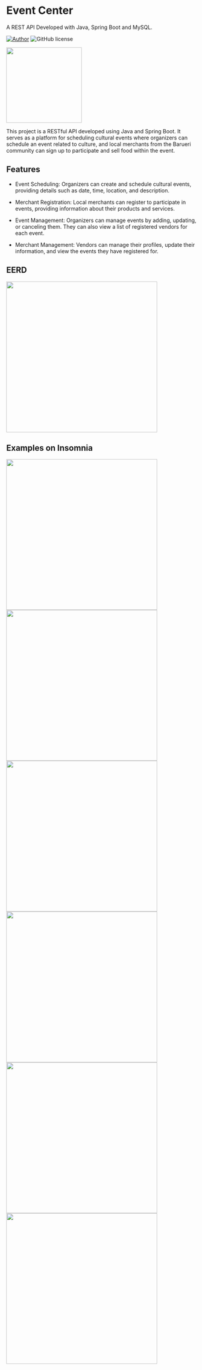 # Event Center
A REST API Developed with Java, Spring Boot and MySQL.

[![Author](http://img.shields.io/badge/author-@Cardosojl-blue.svg)](https://www.linkedin.com/in/jorge-luiz-cardoso-215914235/) ![GitHub license](https://img.shields.io/github/license/maitraysuthar/rest-api-nodejs-mongodb.svg)

<img src="https://lh3.googleusercontent.com/pw/AP1GczPu2Az1FA9bhTuFNfCmXDMaClpSOLIdnPCwiC7Pm6pKp9vijac3JuyCxia3yyGyuug1CISOM_5aIOYiBITWJvLFicT2oP_hXLxnIzjUuid7wLDy4B9SKad_kQXDECVAvwtuujVi21cJSACy_en44O4eBubRzF-m02oDmsaRBIW-eve7kDaIN8Pqs0_-wcVg52tHeC2ukldz_uLTaF03epK33VRS427t2CrFTZszpE8Pp4j44h4pzSzid3qoZoTKBeSB82Dh2KHRbRDYAdP0VDqoVXmLO6N0Pxc818JDry7VLCr2CXD27npp38swQb_lZDG-B1_poqFENH-hU2qAFpPLCkYI4gTSte5dQ137k3-cYRy75FvV2bV2x9LaUC7g0eKpzyGogVk7bPERBgXt34XVeTvkN8O4-ydWhPie84G0KDCIM89prTBh5HFodBF38c9xmIcIyY6eRtqpOEZ9jFTRHSeFqM13miMCfF-7z2UA4pj5cLz0nV_8ztrWo0jbDPKCHAJqQhiRaKRFWgNabbrUeDisba6gqVPcMVBdNtrYp5UPcWHoIkn3_WNQeb4NcgUZXZ9Qer6E-RT0_ZzDwiGdECcHhz51br8YQmU7iSAdahtnT491lGQMvqgN7g-un3WknF46WknYLVHL3eONZ9CLrXty-kX9agkOKMRang9tZS3uSibvv0qp1SKGqLGRINGdL6dawUNKV1na5RyWzLrSakegMUyXl6nzEq2kPK0dikz0AOcFz3eI10lgIBkEaZSpQYO9VLo9tqGszba6AzgEFPua46n70U3wEkBwnpf76fb_MUjoq8FYWxkaWbngTPu4npId3l42Up1bU0lunonQrelRfxxSofqmvBuwoYz3Y4-V8jDlFgPwhxn2cgXteu45X7mJdtVPekvgOzDTynQ=w1000-h796-s-no?authuser=0" width="200px" />

This project is a RESTful API developed using Java and Spring Boot. It serves as a platform for scheduling cultural events where organizers can schedule an event related to culture, and local merchants from the Barueri community can sign up to participate and sell food within the event.


## Features
+ Event Scheduling: Organizers can create and schedule cultural events, providing details such as date, time, location, and description.
  
+ Merchant Registration: Local merchants can register to participate in events, providing information about their products and services.

+ Event Management: Organizers can manage events by adding, updating, or canceling them. They can also view a list of registered vendors for each event.

+ Merchant Management: Vendors can manage their profiles, update their information, and view the events they have registered for.

## EERD

<img src="https://lh3.googleusercontent.com/pw/AP1GczMX5iV5-BqXtEkVIWjJwI9ynSIKpetnUFGtaDR67sYdzCqypUC62uh0BrNu62m9QVZ1NhEKy3TRc85glk2GNZJyLo_M-3mPwK_dV0SKvZg6Fo8Pk1DO57DUCqJyHZlm2FfiR1cnXHTxZXMAjkYz16eDY1Hn4usUDsHxQQ1-Jsw1QO9Fn0U65Mdgx4saopNwIEyMBCBDFPXcr_J_cin9gKeFk1FHsXCMYoo2dti_dvng4AEvE6z2eTfVCkkTfupTofkzKpn5-FmIyXasEHGCUMwsyvwxPyOGHKFrXeed1p4dQ-aD9FLB63i-V7-dBDh0j_whKbJqLW1l38eyZ-x24AtIhj7cCFZ6l7z0MVmRob9L2VtGTtqp2mENqh2epnpecXZ2G8vQ2NHeE6JDgIcZeQbH7JtZj0OONXK4aJlAqYboEW6E9dhGxBX4qOpyKipKzwDZ-KXvKGkesrr1pQIqTkVGrDFhOuyAHxVEXo28wNorhneheYmyITWUGWh47IkK9r057t-Jl4M23pNXsJ2QueIKSyQ9cPV5v_aZMcNyRPcTb83wQWT-NVxTZtYbzUBdkXWzu2FRDSexQuG5scMRjPXXIMM3ui5ukEyeBxNf2xTWlRJxq5xMeAl4UyeHR7kqFebajQn0NuRsIg6riGU7cT5UUIPWRTiDioM8c8HfQ4sgUvFTklEPCKw2sK8cj_ERmZPPadOC6tmVdE3JykpJsmHTUOc-03I2FbH6Y1Mr9GUXa2NtbG65_qj2Mfj67Tp1ftouUUDClxY8m8-aH44Sb2ZAxtUqWqgVAi7q8z_wVaHpLW4pqESgJkO8bahIHI4OcGCo8qgsVM1tMpGnpMoru8KinzY_RpCqtsi7kIZl0IV9DbpsPYiSZm2H2P9zRb5e0xivjx2tMQH_mmbuwC6iCn1ZCpr2wFAX_WY56Gc2sxgDbDAgx9nqSj5EEQ=w1000-h796-s-no?authuser=1" width="400px" />

## Examples on Insomnia
<div style="display: inline">
<img src="https://lh3.googleusercontent.com/pw/AP1GczMKACRwLciI991OQ74TRXQxNOnCeE9fg6a2vHOmBgaaHIbm2-QtBdMNpv0aCW6j5bjr-9rf5REzolouZUbDCoMFfmDfH48WJ2EGm1fP_NDxZBKGN1y2EJBOfjWMD4krKWBjh14bsLkSTUwOH_9nwuvY4SDc3CGvOSNYvBkuJaI1tKydbT6gmSLAfsJl2FdpaASpAPqzl9_dR7MEYJV48dEdFE0FS8g-CgQPXvQhH00D2wwE8mepzGCQt4MUVe_4g5rE6LKMc9aBQSnNVhxnoihZoSkNzGOTZRZ31ine_Gt8a_-1DraD8OzHnBpv4GhKEFrKtkd0hWF34JKlfV6ZhRYu6PDhF3JG6icYVTYwhpyxaNf2MfEstO__MaugG0vLtDjCnCBBkjNt8NcWSVmDIArALEuMLRTsoBdxHjlGFPFZ7DUzGQ22pZPfPoamEqceqKTlp4rT6XZEqZOOdD743YAYDLn9kJCD8tCdTjIjg3S1Btj0Yh0s9m8gmbuAwpy_sSOLnYAAPdcScZQQxAceYnIRpJ3XMqMltEuekKuCRXFUEGUPUZeY7b1Y_TgFkEJgdR62YQOylQ3Hr7Nd7GftUkGd1pxOmjAgBqEbimMuZrh4kSBMXhayjHcy40exB0WqgvX_KVZbS0WSEQ1c6xvTt_pjd_RJOF8e2oCD4FFAwWyMkz_09wBkwN81Nbx2dhQhfuodXY7DcdfZtac4Z-rBrnOdy3qVrWJaCvbIB_1Nx8IFmJCkTjMjoyfG5j7tAZE4-qDbqmgbbXhJEk1RL6S0coPbAu0zqo_kgwip470cANwdzLzmIp6eo8pGr4CwoaSwsdNkvmT62483bZn90M_MrR46XNFvKoE_orrmi1KnLnO6tc6o5MLojqrq6idNFGYjsdyycF7Z2k_smq2dVZwyetE=w1759-h864-s-no?authuser=0" width="400px" />
<img src="https://lh3.googleusercontent.com/pw/AP1GczNniiCBivWnAmRndxU9bqgu3yEwIy812o3hAPbrifVpROonDtDTcuyqlYI0gmiXewrAyuu-zAntb6gaPn3eS2EVpy2C1cPJ0yTDtFstq_71tZQSdGNesimv4dgo58TIjcqZ3vLPrGr7dS3zHBEIehbWW94VohDvxNXdJ8BI-s5F-mXPTpQn2KGSsl9dS-uMBz4L1ARs03mzG03rkBFHZfO_VhS9mF-vPTxOdv1LEKkjDNuwvKfFR9bQlfrqVyKhKurjfD-LWzjGID3XMLyNTziLNXTdDgfyPy2ZpUbOXkI17jc6bH9N1P6ZMfbpA-bp_xvwd4rXCCkkiZDBhaLWZUbR2-jWmTBi-7b-KhFkwqHOaoTPIqMJeqLsBaPFPELXwyO0WmN7buoE3cMeNvclaxpgctjAEmWthdORlaL3nLjPvnQwB8Hddq99FYmtv8421SuE5EgK1wfA6wuPbOZqB-bGc7ZhMUwGsF1AqstWwT1FExSofyL84kiJz6Wjt_Q6t1Yt58EnuDjxtKcIaw4cABPnWBp720iP2ggrDK-5zxadlOTF8f64-cRGbVsaX0_u55yDBh6wEurxKN4hFVPU493dI0kgY1kNdZEYTjCYLWBP7jxLwb_oL41vMUgQNLihr0IDLmK_8me-3mbWOtZxHZHllF5QnVYcGuPxuHZTdWx7HlaAGt3GQQiUk_br-f4RW7aieopPumvDLYeEtmI7b72c66j9pU5L7grUVyHb_TR5VytmVN1zPRygRKV5CUpmVBkuG70s84Oo0xzceXsXfXk6_6iyQX52PKz4unMEjsQEysOsSuUExR0SJWAQ0rIj5LE-ZIHKH251TXWCaaocHGQayLLKEdvVbG2ZphTslBva7VezFTd6C5ENTYv_ffL0hdaKGZkHHwyQgvVuKyLqpA0=w1601-h788-s-no?authuser=0" width="400px" />  
</div>
<div style="display: inline">
<img src="https://lh3.googleusercontent.com/pw/AP1GczNY9GTTikVDgFHKTe37DokvkDig3_yp8-rrsL5MZXrEhGQmJ_dt4v6QjxVoGWX3H_5NZkc6tQRNvxthND96kNTgqU-auRd9MPN2HV4mDEKnKzQrL2K2twTS21uGOBZ6LrvL6X-0SufgxGNPP8uZownrruec6NOjmBvWvTUghR8PFuVwNA92dMpD32ESFVRjVDDSqQDugVbhsb-QV2nPIaLahdWqjdQyMYQWIz86WWJfTSSopnHxFlOK41A_7O_XZ-Wz79L2Wo321pZ4Y9QiXELRYDe1pKqkwzRzUIVJjkbJVvtpNfACBudhhyeT3Qh1CR3vciXOTQIih2DkSGvtfI4MWMgaycqtq9C0DeDQAdhQo0GaG2R04PeUegsV94ErmGlq3Nk8nFRV_w88-3RCcxgiBqHycVO8KH25nMS-3_MysoXwicDUhvImeH-dL3tBdPZW5_N2evOLE6O8QkLTppJYrayO0g8YlnOD96zZHmiPkAY-TN9WtXxfG4OTOsHay8mrqAEKRYRuZBCAIKYxZM5dzxvXTw_HLUv4XZcD_fmizmJ8aeUxID56w6DqDNOVpv6WwADrWaErc_afmX-U8y7EaLuhAHiBcOhVSmL1Fbj1tNQMGJAn5sUjtjJaqPPEynA5VN2aXyvRasu6_djKHcT-beHbA59CwWoLut5rJdEt9wrnFfwsqAu46JulK3KPI4lSpr-IhU1GGCZR2LWfD13cGkuYrBF2YYzewmJmHqgW_PkdOa8AAAaTQvLeIrp-z2c9o9hlBmLWaUEFh25XoUL7VqgEaE4wU2KD2gzvc9s0Jahrf4shrHbxGFhZkjIqSravn6kN40U8_oMJB1IQdbTDb6fWnYyGxIn52eHcSNPoc5qUcdSwQO2w2nw8fiC0hVloNmK-BQpALn-5qbJILO8=w1599-h785-s-no?authuser=0" width="400px" />
<img src="https://lh3.googleusercontent.com/pw/AP1GczOZvrGD7J2-joDeE6FJcWJSQNB2gCrcp8_HNaCIqlO6o-B1R1d7FsxTTfCyNSwyk9lJdFhmO7harDAq3JIUmBMUlCDrNmbtxJ6Z2W-QT0PVXlSMpgqstF_oYTpt5Dsi-OY6EoFUHBbcZDWmSpjJilZOcvd323YT20bZOpO42m6UpoJQcB0_3lUXsDS5-RaOdfw7pAeTB0682zbKBe128JP9_2RAn_UnAJ6hLe3_2LgzjnWsD5FaJXDybowlRlyi36MJzr0amTCgBuIAK4FXHe5wcO9zbDX7wUBtGS2CjYjVfRzUuH2xzv89RKBgZj2nq67aRrPdBlB9V03BI9SZXVEYqKHJya1hAtHxUZ4avb1TVeRzm6tdhkePFIfJreE-ZFlibr2iKuxzw0mZFw6Up5zQkXB20dtk6eayWCsk_9LE5SAPxcze9FYwRy10HV3ur1pokPb9NF-d8m1IRxeydhdlKusJOObcQlu60b9d0p4RBWeqr8dpWfCL_L1mYgJLcS365Ah8vRKFoKvfGbS4Hw-KKK5qGeC6V0DVTUSZR79XLNIHoRElyxL9V8LEFo_KKWTsQiXYt3qUYoWspBewMZGcBmI4N87jAWb6bs10Vofq3CEa7yulgpvQJQ6IM8x-TgcVFUCx697p-KnzfLm_f1qErJnZdt8af3TllOFoNs2YPKq5tSP0pGtyPV3vQjW7ndjQEPhJED1_oCXN-BlvVVlOlkpu6ZwaXfYehhDvAVYMuc6QBQN3nzUYN1aJpGzaOct3TChvwoqMUeAJ9Aot_7ZJf0uM9p_nyU5d6cVyjofZdnWT8tjnJyROtaAp2Ndm1hRmnrW4BamCucYdHXzrjF6wXcndMFRQhAkPVlq8ReGE7Qdf2a04hDLma-w5kbpe8CklwOmlkfHfb4rN2qTrbEU=w1598-h789-s-no?authuser=0" width="400px" />  
</div>
<div style="display: inline">
<img src="https://lh3.googleusercontent.com/pw/AP1GczMNzJ9W9NffkCCRRO9dIIfwYSmgyuhlzF5-8by5Z4W3yptLKhfryji2W7-W5DCF6D_DorLwrafJ50oij7G6XAgz5vqhKPlRm4GnvoQFyTZN13j33pkyIL_HM_SkgmIM8uuJeBzznXsC5xIddKOrM7YWos0OA53ZmAsl5qzgnv9Nt4M2TghGHw1We97SA-bm9XbSG0rWTgM95MNV6q_Wlcbs4naIHpmG--1xkg89DbIa0j7Nw-GQ3C51dUrSgjshIQGwEDjWFvJ14HIGnPohRR_w_WXpOeECpr30zP3PWME8UuzFgjA0CMCdnTv25RyN3jKtm2X_HNo0ua1wc5Na7YtIwqCfhgJYtLLK_Py6eAaIJX4Kazouqw_V4HYnQQ_Ty0mQCn5E6fjDi8ZVQNG2lld1wEY0sZ6mEsMY70hNMxbz5ZwLET0I1EJ04giZZBjgfM8mnKFmOeyGAfbpkJpA2rjxy0rn-tIvsEvk0bxaJxC6ZqiBAy9LtYknOswkaHEJJ0hi860n2Q9PiQk7VwZKFTr1AXVJzUTYaPkWrcoB8u7kHH1siMY-NBhthd2Qm8qkogBny5P5kOLHBYXVTrKrb418F8uDDfLQJHz1Y7qn6Xw3gDOJN5KFLtdnYP_xnIy0NBwn1vJt0ZrPiZ1VXC08D8iNEBZkZ7WJVsty7rchU3vHY9ykRAw1YUZInigBvr3JaTF3rBcgo6FTEGQXArM6tqzPc4F7AJPd7dIPjEXr_G7Dh1rt7_rW1qoqqyZtJ_qT9ssT9p6TU7a2qyB0NJLbqhsI08pENZxFVMcHwaGFdtBmCRWuH4P6z38MxtZkD2Jokd9_YpJJzW8rrmHKhL5SV7HUSzObbydyeB-QyqF0I3_F9p9INcMjgLhhbZ0CCaRVJFdpB1kJd6aAB7nNoym6mQI=w1602-h791-s-no?authuser=0" width="400px" />
<img src="https://lh3.googleusercontent.com/pw/AP1GczPxPBpcoWpXPPANw-VD8-ei4J44NI__0UYtyRe2g8XHtSZIGNqvDkmMpF6Hh5zkf08BO9TZ1JKno6QpYgjgA5ElOfZIQBZzcmhXWq_Xxs2SRlnO0rCUMnnzkAGgySGpiLA9EL-YZ4sL6qM4qM4829A90DdHHySo1qGsTjo2RQo6eRdj2gJ5AV4XHshNyuGyvJ2acAlvo1tfEITBcfRfTzhBICLMP8HHZ1r0Gn6BYymtUeHFzPMR-r28qREhQ2hCc_H-z0Ax6XdRmu5htG9KwWjHoFcM8OhOUSpVvdgpUJtMeTMIQdD5ww8ErX4ZejZ3rZLtGK04XMHtgZHE13sOtiMse8PpnZt3HFsjaETeOwP36aLtw5y0_EBJOv3ZNq8ZHEb5C2I2Ww6gHtec9ku2FMcYGP-UyY8CL5Z18egPBI6sbCzV3g_NQcKCMoGjow_QBDFBxMfpYgiNUpwWWCEwQYUfHkklXhnlYWwk5QyV6X__FkiOsMSXOXKB5Gv0e7ECHCZDV16Ky8J9Rgxas2uarGuSagA9fASo4TFHIruROdC5XRx12gwOOZOHu3eD-rI5Rdc8EP_9O6-SnXtJEqHUPakqQuF4_xQdJUsVia88P0JSv3lpzkkbQaoyFIeSkeGEe_savYN9shUf2NOArXbVN3VJQnBadSKki3-dPtYloQrnjLeB5YiNJmaGv2-rV6ku_D92gqzPkCDXfTGzn184KB0s0RhMn41oKbjZzBZH2HgavtipNhCPKbIU1ClaEiUvR7BgFyHP3YY87CCSSYBlMYMGcSjhpZqnLIx59LTm9nnI30Fb7Rgjgpz4QfYfbzZJeB3bAeOLA6iSw4XFeVFOwq5Spa0ND1oIALg1vThn_41FBddvrJqqMf7p-Y_tUCjXwz-JJvpfUP7OxvK5z5vydHA=w1602-h783-s-no?authuser=0" width="400px" />  
</div>

